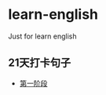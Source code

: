 # learn-english
Just for learn english

## 21天打卡句子
- [第一阶段](https://github.com/lovexiaobai/learn-english/one)
